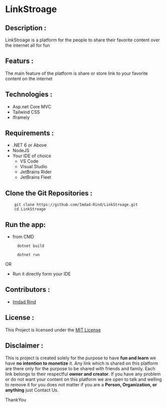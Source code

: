 # LinkStroage

## Description : 
LinkStroage is a platform for the people to share their favorite content over the internet all for fun

## Featurs :
The main feature of the platform is share or store link to your favorite content on the internet

## Technologies :
- Asp.net Core MVC
- Tailwind CSS
- Iframely 

## Requirements :
- .NET 6 or Above
- NodeJS
- Your IDE of choice
  * VS Code
  * Visual Studio
  * JetBrains Rider
  * JetBrains Fleet

## Clone the Git Repositories :
```shell
    git clone https://github.com/Imdad-Rind/LinkStroage.git
    cd LinkStroage
```

## Run the app:
- from CMD

        dotnet build
        
        dotnet run

OR

- Run it directly form your IDE

## Contributors :

- [Imdad Rind](https://github.com/imdad-rind)

## License :

This Project is licensed under the [MIT License](https://github.com/Imdad-Rind/LinkStroage/blob/main/LICENSE)

## Disclaimer :

This is project is created solely for the purpose to have **fun and learn** we have **no intention to monetize** it.
Any link which is shared on this platform are there only for the purpose to be shared with friends and family.
Each link belongs to their respectful **owner and creator**.
If you have any problem or do not want your content on this platform we are open to talk and welling to remove it for you does not matter if you are a **Person, Organization, or anything** just Contact Us.

ThankYou

